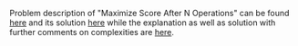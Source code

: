 Problem description of "Maximize Score After N Operations" can be found [here](https://leetcode.com/problems/maximize-score-after-n-operations/description/) and its solution [here](https://github.com/aurimas13/Solutions-To-Problems/blob/main/LeetCode/Python%20Solutions/Maximum%20Gap/maximum.py) while the explanation as well as solution with further comments on complexities are [here](https://leetcode.com/problems/maximize-score-after-n-operations/solutions/3522699/python-solution-beats-91-well-explained//).
